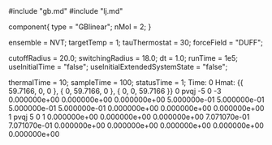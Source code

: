 <OOPSE version=4>
  <MetaData>
#include "gb.md"
#include "lj.md"


component{
  type = "GBlinear";
  nMol = 2;
}



ensemble = NVT;
targetTemp = 1;
tauThermostat = 30;
forceField = "DUFF";

cutoffRadius = 20.0;
switchingRadius = 18.0;
dt = 1.0;
runTime = 1e5;
useInitialTime = "false";
useInitialExtendedSystemState = "false";

thermalTime = 10;
sampleTime = 100;
statusTime = 1;
  </MetaData>
  <Snapshot>
    <FrameData>
        Time: 0
        Hmat: {{ 59.7166, 0, 0 }, { 0, 59.7166, 0 }, { 0, 0, 59.7166 }}
    </FrameData>
    <StuntDoubles>
         0    pvqj                 -5                  0                 -3  0.000000e+00  0.000000e+00  0.000000e+00  5.000000e-01  5.000000e-01  5.000000e-01  5.000000e-01  0.000000e+00  0.000000e+00  0.000000e+00
         1    pvqj                  5                  0                  1  0.000000e+00  0.000000e+00  0.000000e+00  7.071070e-01  7.071070e-01  0.000000e+00  0.000000e+00  0.000000e+00  0.000000e+00  0.000000e+00
    </StuntDoubles>
  </Snapshot>
</OOPSE>
